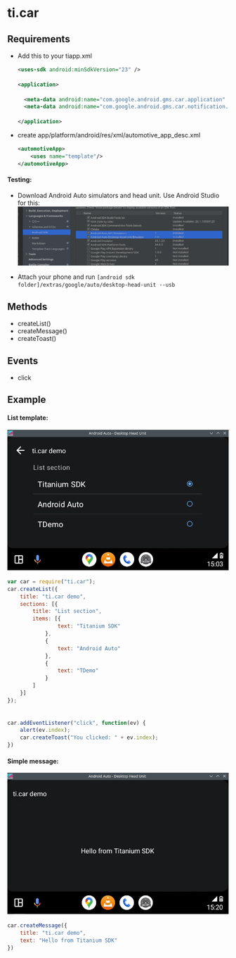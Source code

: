 # ti.car

## Requirements

* Add this to your tiapp.xml
  ```xml
  <uses-sdk android:minSdkVersion="23" />

  <application>

    <meta-data android:name="com.google.android.gms.car.application" android:resource="@xml/automotive_app_desc"/>
    <meta-data android:name="com.google.android.gms.car.notification.SmallIcon" android:resource="@drawable/carIcon"/>

  </application>
  ```
* create app/platform/android/res/xml/automotive_app_desc.xml
  ```xml
  <automotiveApp>
      <uses name="template"/>
  </automotiveApp>
  ```

#### Testing:
* Download Android Auto simulators and head unit. Use Android Studio for this:
  <img src="assets/android.png"/>

* Attach your phone and run `[android sdk folder]/extras/google/auto/desktop-head-unit --usb`

## Methods

* createList()
* createMessage()
* createToast()

## Events

* click

## Example

#### List template:
<img src="assets/list.png"/>

```js
var car = require("ti.car");
car.createList({
	title: "ti.car demo",
	sections: [{
		title: "List section",
		items: [{
				text: "Titanium SDK"
			},
			{
				text: "Android Auto"
			},
			{
				text: "TDemo"
			}
		]
	}]
});


car.addEventListener("click", function(ev) {
	alert(ev.index);
	car.createToast("You clicked: " + ev.index);
})
```

#### Simple message:
<img src="assets/message.png"/>

```js
car.createMessage({
	title: "ti.car demo",
	text: "Hello from Titanium SDK"
})
```
